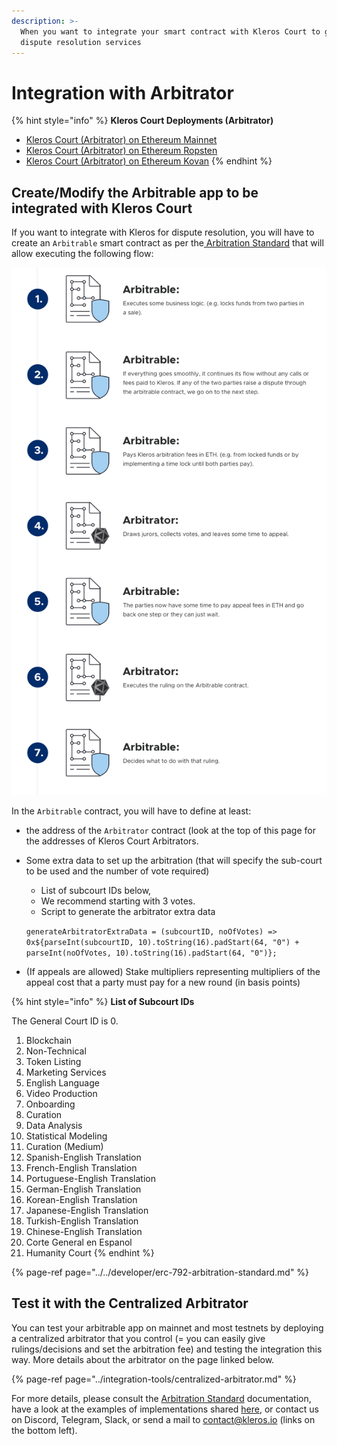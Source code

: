 ```yaml
---
description: >-
  When you want to integrate your smart contract with Kleros Court to get
  dispute resolution services
---
```


# Integration with Arbitrator

{% hint style="info" %}
**Kleros Court Deployments \(Arbitrator\)**

* [Kleros Court \(Arbitrator\) on Ethereum Mainnet](https://etherscan.io/address/0x988b3a538b618c7a603e1c11ab82cd16dbe28069)
* [Kleros Court \(Arbitrator\) on Ethereum Ropsten](https://ropsten.etherscan.io/address/0x9643e91d3734b795e914a64169147b70876272ba)
* [Kleros Court \(Arbitrator\) on Ethereum Kovan](https://kovan.etherscan.io/address/0x60b2abfdfad9c0873242f59f2a8c32a3cc682f80)
{% endhint %}

## Create/Modify the Arbitrable app to be integrated with Kleros Court

If you want to integrate with Kleros for dispute resolution, you will have to create an `Arbitrable` smart contract as per the[ Arbitration Standard](https://kleros.gitbook.io/docs/developer/erc-792-arbitration-standard) that will allow executing the following flow:

![Standard simplified flow between an Arbitrable and Arbitrator smart contract](../../.gitbook/assets/image%20%286%29.png)

In the `Arbitrable` contract, you will have to define at least:

* the address of the `Arbitrator` contract \(look at the top of this page for the addresses of Kleros Court Arbitrators.
* Some extra data to set up the arbitration \(that will specify the sub-court to be used and the number of vote required\)

  * List of subcourt IDs below,
  * We recommend starting with 3 votes.
  * Script to generate the arbitrator extra data

  `generateArbitratorExtraData = (subcourtID, noOfVotes) => 0x${parseInt(subcourtID, 10).toString(16).padStart(64, "0") + parseInt(noOfVotes, 10).toString(16).padStart(64, "0")};`

* \(If appeals are allowed\) Stake multipliers representing multipliers of the appeal cost that a party must pay for a new round \(in basis points\)

{% hint style="info" %}
**List of Subcourt IDs**  
  
The General Court ID is 0.

1. Blockchain
2. Non-Technical
3. Token Listing
4. Marketing Services
5. English Language
6. Video Production
7. Onboarding
8. Curation
9. Data Analysis
10. Statistical Modeling
11. Curation \(Medium\)
12. Spanish-English Translation
13. French-English Translation
14. Portuguese-English Translation
15. German-English Translation
16. Korean-English Translation
17. Japanese-English Translation
18. Turkish-English Translation
19. Chinese-English Translation
20. Corte General en Espanol
21. Humanity Court
{% endhint %}

{% page-ref page="../../developer/erc-792-arbitration-standard.md" %}

## Test it with the Centralized Arbitrator

You can test your arbitrable app on mainnet and most testnets by deploying a centralized arbitrator that you control \(= you can easily give rulings/decisions and set the arbitration fee\) and testing the integration this way. More details about the arbitrator on the page linked below.

{% page-ref page="../integration-tools/centralized-arbitrator.md" %}

For more details, please consult the [Arbitration Standard](https://kleros.gitbook.io/docs/developer/erc-792-arbitration-standard) documentation, have a look at the examples of implementations shared [here](https://github.com/kleros/erc-792/tree/master/contracts/examples), or contact us on Discord, Telegram, Slack, or send a mail to contact@kleros.io \(links on the bottom left\).

